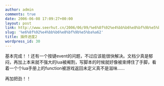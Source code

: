 ```yaml
---
author: admin
comments: true
date: 2006-06-08 17:09:27+00:00
layout: post
link: http://www.seerhut.cn/2006/06/09/%e6%8f%92%e4%bb%b6%e8%bf%9b%e5%ba%a62/
slug: '%e6%8f%92%e4%bb%b6%e8%bf%9b%e5%ba%a62'
title: 插件进度2
wordpress_id: 30
---
```


基本完成！！还有一个按键event的问题，不过应该能很快解决。文档少真是郁闷，再加上本来就不强大的lua被阉割，写脚本的时候就好像被束缚住了手脚，看着一个个lua手册上的function被游戏返回未定义真不是滋味......

再加把劲！！
